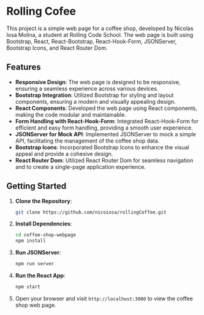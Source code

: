 # Rolling Cofee

This project is a simple web page for a coffee shop, developed by Nicolas Iosa Molina, a student at Rolling Code School. The web page is built using Bootstrap, React, React-Bootstrap, React-Hook-Form, JSONServer, Bootstrap Icons, and React Router Dom.

## Features

- **Responsive Design**: The web page is designed to be responsive, ensuring a seamless experience across various devices.
- **Bootstrap Integration**: Utilized Bootstrap for styling and layout components, ensuring a modern and visually appealing design.
- **React Components**: Developed the web page using React components, making the code modular and maintainable.
- **Form Handling with React-Hook-Form**: Integrated React-Hook-Form for efficient and easy form handling, providing a smooth user experience.
- **JSONServer for Mock API**: Implemented JSONServer to mock a simple API, facilitating the management of the coffee shop data.
- **Bootstrap Icons**: Incorporated Bootstrap Icons to enhance the visual appeal and provide a cohesive design.
- **React Router Dom**: Utilized React Router Dom for seamless navigation and to create a single-page application experience.

## Getting Started

1. **Clone the Repository**:

   ```bash
   git clone https://github.com/nicoiosa/rollingCoffee.git
   ```

2. **Install Dependencies**:

   ```bash
   cd coffee-shop-webpage
   npm install
   ```

3. **Run JSONServer**:

   ```bash
   npm run server
   ```

4. **Run the React App**:

   ```bash
   npm start
   ```

5. Open your browser and visit `http://localhost:3000` to view the coffee shop web page.
